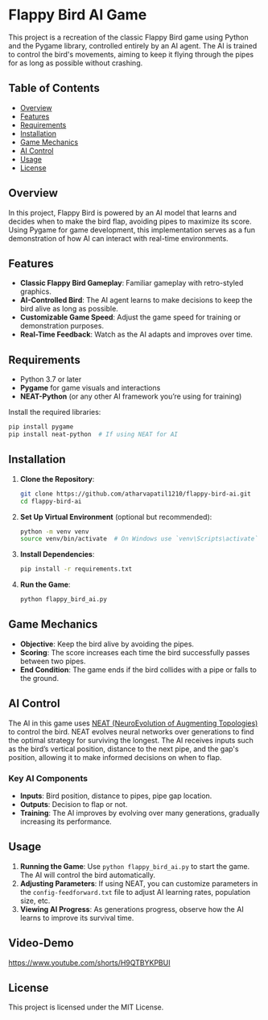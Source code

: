 # Flappy Bird AI Game

This project is a recreation of the classic Flappy Bird game using Python and the Pygame library, controlled entirely by an AI agent. The AI is trained to control the bird's movements, aiming to keep it flying through the pipes for as long as possible without crashing.

## Table of Contents

- [Overview](#overview)
- [Features](#features)
- [Requirements](#requirements)
- [Installation](#installation)
- [Game Mechanics](#game-mechanics)
- [AI Control](#ai-control)
- [Usage](#usage)
- [License](#license)

## Overview

In this project, Flappy Bird is powered by an AI model that learns and decides when to make the bird flap, avoiding pipes to maximize its score. Using Pygame for game development, this implementation serves as a fun demonstration of how AI can interact with real-time environments.

## Features

- **Classic Flappy Bird Gameplay**: Familiar gameplay with retro-styled graphics.
- **AI-Controlled Bird**: The AI agent learns to make decisions to keep the bird alive as long as possible.
- **Customizable Game Speed**: Adjust the game speed for training or demonstration purposes.
- **Real-Time Feedback**: Watch as the AI adapts and improves over time.

## Requirements

- Python 3.7 or later
- **Pygame** for game visuals and interactions
- **NEAT-Python** (or any other AI framework you’re using for training)

Install the required libraries:

```bash
pip install pygame
pip install neat-python  # If using NEAT for AI
```

## Installation

1. **Clone the Repository**:
    ```bash
    git clone https://github.com/atharvapatil1210/flappy-bird-ai.git
    cd flappy-bird-ai
    ```

2. **Set Up Virtual Environment** (optional but recommended):
    ```bash
    python -m venv venv
    source venv/bin/activate  # On Windows use `venv\Scripts\activate`
    ```

3. **Install Dependencies**:
    ```bash
    pip install -r requirements.txt
    ```

4. **Run the Game**:
    ```bash
    python flappy_bird_ai.py
    ```

## Game Mechanics

- **Objective**: Keep the bird alive by avoiding the pipes.
- **Scoring**: The score increases each time the bird successfully passes between two pipes.
- **End Condition**: The game ends if the bird collides with a pipe or falls to the ground.

## AI Control

The AI in this game uses [NEAT (NeuroEvolution of Augmenting Topologies)](https://neat-python.readthedocs.io/en/latest/) to control the bird. NEAT evolves neural networks over generations to find the optimal strategy for surviving the longest. The AI receives inputs such as the bird’s vertical position, distance to the next pipe, and the gap's position, allowing it to make informed decisions on when to flap.

### Key AI Components

- **Inputs**: Bird position, distance to pipes, pipe gap location.
- **Outputs**: Decision to flap or not.
- **Training**: The AI improves by evolving over many generations, gradually increasing its performance.

## Usage

1. **Running the Game**: Use `python flappy_bird_ai.py` to start the game. The AI will control the bird automatically.
2. **Adjusting Parameters**: If using NEAT, you can customize parameters in the `config-feedforward.txt` file to adjust AI learning rates, population size, etc.
3. **Viewing AI Progress**: As generations progress, observe how the AI learns to improve its survival time.


## Video-Demo
https://www.youtube.com/shorts/H9QTBYKPBUI

## License

This project is licensed under the MIT License.

